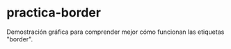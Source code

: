 # practica-border
 Demostración gráfica para comprender mejor cómo funcionan las etiquetas "border".
